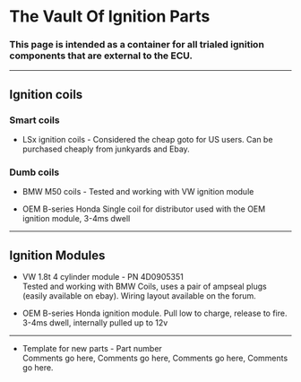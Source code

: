# The Vault Of Ignition Parts

### This page is intended as a container for all trialed ignition components that are external to the ECU. 

---

## Ignition coils 
### Smart coils
* LSx ignition coils - Considered the cheap goto for US users. Can be purchased cheaply from junkyards and Ebay.

### Dumb coils
* BMW M50 coils - Tested and working with VW ignition module

* OEM B-series Honda Single coil for distributor used with the OEM ignition module, 3-4ms dwell

---

## Ignition Modules
* VW 1.8t 4 cylinder module - PN 4D0905351  
Tested and working with BMW Coils, uses a pair of ampseal plugs (easily available on ebay). Wiring layout available on the forum. 

* OEM B-series Honda ignition module. Pull low to charge, release to fire. 3-4ms dwell, internally pulled up to 12v

---

* Template for new parts - Part number  
Comments go here, Comments go here, Comments go here, Comments go here.